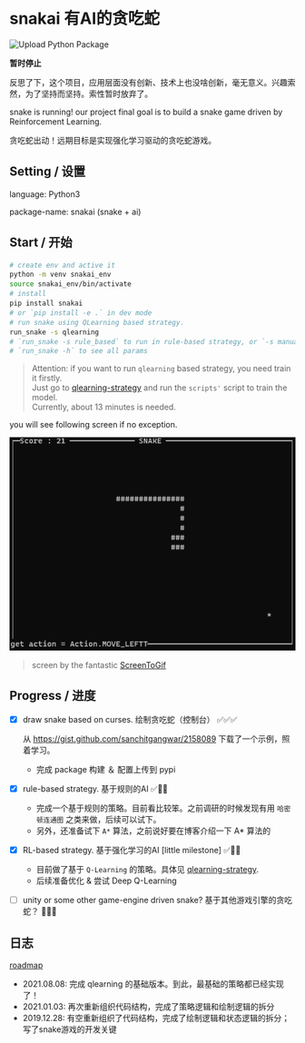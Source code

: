 # snakai 有AI的贪吃蛇

![Upload Python Package](https://github.com/fseasy/snakai/workflows/Upload%20Python%20Package/badge.svg)

**暂时停止**

反思了下，这个项目，应用层面没有创新、技术上也没啥创新，毫无意义。兴趣索然，为了坚持而坚持。索性暂时放弃了。

snake is running! our project final goal is to build a snake game driven by Reinforcement Learning.

贪吃蛇出动！远期目标是实现强化学习驱动的贪吃蛇游戏。

## Setting / 设置

language: Python3

package-name: snakai (snake + ai)

## Start / 开始

```bash
# create env and active it
python -m venv snakai_env
source snakai_env/bin/activate
# install 
pip install snakai
# or `pip install -e .` in dev mode
# run snake using QLearning based strategy.
run_snake -s qlearning 
# `run_snake -s rule_based` to run in rule-based strategy, or `-s manual` to playing the game...
# `run_snake -h` to see all params
```

> Attention: if you want to run `qlearning` based strategy, you need train it firstly.  
  Just go to [qlearning-strategy](snakai/strategy/qlearning) and run the `scripts'` script to train the model.  
  Currently, about 13 minutes is needed.

you will see following screen if no exception.

![screenshot](resource/snake_running.gif)

> screen by the fantastic [ScreenToGif](https://github.com/NickeManarin/ScreenToGif)


## Progress / 进度

- [x] draw snake based on curses. 绘制贪吃蛇（控制台） ✅✅✅

    从 https://gist.github.com/sanchitgangwar/2158089 下载了一个示例，照着学习。

    - 完成 package 构建 ＆ 配置上传到 pypi

- [x] rule-based strategy. 基于规则的AI ✅🔲🔲

    - 完成一个基于规则的策略。目前看比较笨。之前调研的时候发现有用 `哈密顿连通图` 之类来做，后续可以试下。
    - 另外，还准备试下 `A*` 算法，之前说好要在博客介绍一下 A* 算法的

- [x] RL-based strategy. 基于强化学习的AI [little milestone] ✅🔲🔲

    - 目前做了基于 `Q-Learning` 的策略。具体见 [qlearning-strategy](snakai/strategy/qlearning).
    - 后续准备优化 & 尝试 Deep Q-Learning
        
- [ ] unity or some other game-engine driven snake? 基于其他游戏引擎的贪吃蛇？ 🔲🔲🔲


## 日志

[roadmap](ROADMAP.md)

- 2021.08.08: 完成 qlearning 的基础版本。到此，最基础的策略都已经实现了！
- 2021.01.03: 再次重新组织代码结构，完成了策略逻辑和绘制逻辑的拆分
- 2019.12.28: 有空重新组织了代码结构，完成了绘制逻辑和状态逻辑的拆分；写了snake游戏的开发关键
